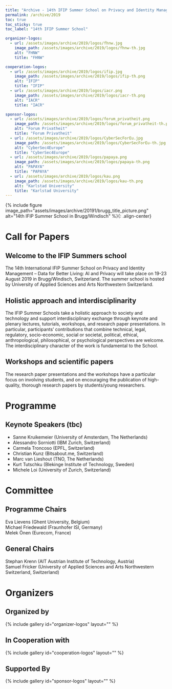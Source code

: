 ```yaml
---
title: "Archive - 14th IFIP Summer School on Privacy and Identity Management 2019"
permalink: /archive/2019
toc: true
toc_sticky: true
toc_label: "14th IFIP Summer School"

organizer-logos:
  - url: /assets/images/archive/2019/logos/fhnw.jpg
    image_path: /assets/images/archive/2019/logos/fhnw-th.jpg
    alt: "FHNW"
    title: "FHNW"

cooperation-logos:
  - url: /assets/images/archive/2019/logos/ifip.jpg
    image_path: /assets/images/archive/2019/logos/ifip-th.png
    alt: "IFIP"
    title: "IFIP"
  - url: /assets/images/archive/2019/logos/iacr.png
    image_path: /assets/images/archive/2019/logos/iacr-th.png
    alt: "IACR"
    title: "IACR"

sponsor-logos:
  - url: /assets/images/archive/2019/logos/forum_privatheit.png
    image_path: /assets/images/archive/2019/logos/forum_privatheit-th.png
    alt: "Forum Privatheit"
    title: "Forum Privatheit"
  - url: /assets/images/archive/2019/logos/CyberSecForEu.jpg
    image_path: /assets/images/archive/2019/logos/CyberSecForEu-th.jpg
    alt: "CyberSec4Europe"
    title: "CyberSec4Europe"
  - url: /assets/images/archive/2019/logos/papaya.png
    image_path: /assets/images/archive/2019/logos/papaya-th.png
    alt: "PAPAYA"
    title: "PAPAYA"
  - url: /assets/images/archive/2019/logos/kau.png
    image_path: /assets/images/archive/2019/logos/kau-th.png
    alt: "Karlstad University"
    title: "Karlstad University"
---
```


{% include figure image_path="assets/images/archive/20191/brugg_title_picture.png" alt="14th IFIP Summer School in Brugg/Windisch" %}{: .align-center}


# Call for Papers

## Welcome to the IFIP Summers school
The 14th International IFIP Summer School on Privacy and Identity Management – Data for Better Living: AI and Privacy will take place on 19-23 August 2019 in Brugg/Windisch, Switzerland. The summer school is hosted by University of Applied Sciences and Arts Northwestern Switzerland.

## Holistic approach and interdisciplinarity
The IFIP Summer Schools take a holistic approach to society and technology and support interdisciplinary exchange through keynote and plenary lectures, tutorials, workshops, and research paper presentations. In particular, participants’ contributions that combine technical, legal, regulatory, socio-economic, social or societal, political, ethical, anthropological, philosophical, or psychological perspectives are welcome. The interdisciplinary character of the work is fundamental to the School.

## Workshops and scientific papers
The research paper presentations and the workshops have a particular focus on involving students, and on encouraging the publication of high-quality, thorough research papers by students/young researchers.

# Programme

## Keynote Speakers (tbc)
- Sanne Kruikemeier (University of Amsterdam, The Netherlands)
- Alessandro Sorniotti (IBM Zurich, Switzerland)
- Carmela Troncoso (EPFL, Switzerland)
- Christian Kunz (Bitsabout.me, Switzerland)
- Marc van Lieshout (TNO, The Netherlands)
- Kurt Tutschku (Blekinge Institute of Technology, Sweden)
- Michele Loi (University of Zurich, Switzerland)

# Committee

## Programme Chairs
Eva Lievens (Ghent University, Belgium) <br />
Michael Friedewald (Fraunhofer ISI, Germany) <br />
Melek Önen (Eurecom, France)

## General Chairs
Stephan Krenn (AIT Austrian Institute of Technology, Austria) <br />
Samuel Fricker (University of Applied Sciences and Arts Northwestern Switzerland, Switzerland)

# Organizers
## Organized by
{% include gallery id="organizer-logos" layout="" %}

## In Cooperation with
{% include gallery id="cooperation-logos" layout="" %}

## Supported By
{% include gallery id="sponsor-logos" layout="" %}
